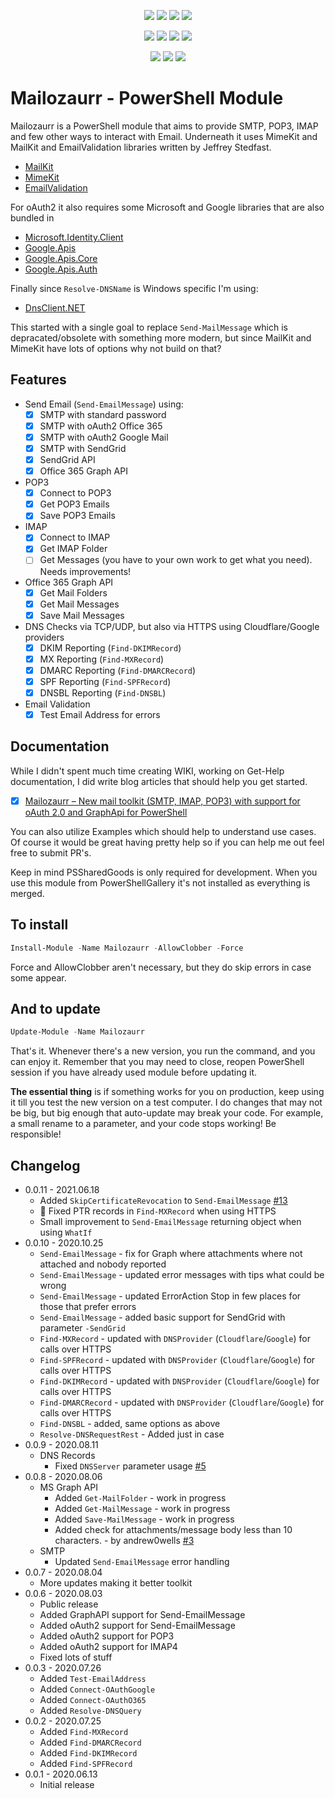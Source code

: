 <p align="center">
  <a href="https://dev.azure.com/evotecpl/Mailozaurr/_build/results?buildId=latest"><img src="https://dev.azure.com/evotecpl/Mailozaurr/_apis/build/status/EvotecIT.Mailozaurr"></a>
  <a href="https://www.powershellgallery.com/packages/Mailozaurr"><img src="https://img.shields.io/powershellgallery/v/Mailozaurr.svg"></a>
  <a href="https://www.powershellgallery.com/packages/Mailozaurr"><img src="https://img.shields.io/powershellgallery/vpre/Mailozaurr.svg?label=powershell%20gallery%20preview&colorB=yellow"></a>
  <a href="https://github.com/EvotecIT/Mailozaurr"><img src="https://img.shields.io/github/license/EvotecIT/Mailozaurr.svg"></a>
</p>

<p align="center">
  <a href="https://www.powershellgallery.com/packages/Mailozaurr"><img src="https://img.shields.io/powershellgallery/p/Mailozaurr.svg"></a>
  <a href="https://github.com/EvotecIT/Mailozaurr"><img src="https://img.shields.io/github/languages/top/evotecit/Mailozaurr.svg"></a>
  <a href="https://github.com/EvotecIT/Mailozaurr"><img src="https://img.shields.io/github/languages/code-size/evotecit/Mailozaurr.svg"></a>
  <a href="https://www.powershellgallery.com/packages/Mailozaurr"><img src="https://img.shields.io/powershellgallery/dt/Mailozaurr.svg"></a>
</p>

<p align="center">
  <a href="https://twitter.com/PrzemyslawKlys"><img src="https://img.shields.io/twitter/follow/PrzemyslawKlys.svg?label=Twitter%20%40PrzemyslawKlys&style=social"></a>
  <a href="https://evotec.xyz/hub"><img src="https://img.shields.io/badge/Blog-evotec.xyz-2A6496.svg"></a>
  <a href="https://www.linkedin.com/in/pklys"><img src="https://img.shields.io/badge/LinkedIn-pklys-0077B5.svg?logo=LinkedIn"></a>
</p>

# Mailozaurr - PowerShell Module

Mailozaurr is a PowerShell module that aims to provide SMTP, POP3, IMAP and few other ways to interact with Email. Underneath it uses MimeKit and MailKit and EmailValidation libraries written by Jeffrey Stedfast.

- [MailKit](https://github.com/jstedfast/MailKit)
- [MimeKit](https://github.com/jstedfast/MimeKit)
- [EmailValidation](https://github.com/jstedfast/EmailValidation)

For oAuth2 it also requires some Microsoft and Google libraries that are also bundled in

- [Microsoft.Identity.Client](https://www.nuget.org/packages/Microsoft.Identity.Client/)
- [Google.Apis](https://www.nuget.org/packages/Google.Apis)
- [Google.Apis.Core](https://www.nuget.org/packages/Google.Apis.Core)
- [Google.Apis.Auth](https://www.nuget.org/packages/Google.Apis.Auth)

Finally since `Resolve-DNSName` is Windows specific I'm using:

- [DnsClient.NET](https://github.com/MichaCo/DnsClient.NET)

This started with a single goal to replace `Send-MailMessage` which is depracated/obsolete with something more modern, but since MailKit and MimeKit have lots of options why not build on that?

## Features

- Send Email (`Send-EmailMessage`) using:
  - [x] SMTP with standard password
  - [x] SMTP with oAuth2 Office 365
  - [x] SMTP with oAuth2 Google Mail
  - [x] SMTP with SendGrid
  - [x] SendGrid API
  - [x] Office 365 Graph API
- POP3
  - [x] Connect to POP3
  - [x] Get POP3 Emails
  - [x] Save POP3 Emails
- IMAP
  - [x] Connect to IMAP
  - [x] Get IMAP Folder
  - [ ] Get Messages (you have to your own work to get what you need). Needs improvements!
- Office 365 Graph API
  - [x] Get Mail Folders
  - [x] Get Mail Messages
  - [x] Save Mail Messages
- DNS Checks via TCP/UDP, but also via HTTPS using Cloudflare/Google providers
  - [x] DKIM Reporting (`Find-DKIMRecord`)
  - [x] MX Reporting (`Find-MXRecord`)
  - [x] DMARC Reporting (`Find-DMARCRecord`)
  - [x] SPF Reporting (`Find-SPFRecord`)
  - [x] DNSBL Reporting (`Find-DNSBL`)
- Email Validation
  - [x] Test Email Address for errors

## Documentation

While I didn't spent much time creating WIKI, working on Get-Help documentation, I did write blog articles that should help you get started.

- [x] [Mailozaurr – New mail toolkit (SMTP, IMAP, POP3) with support for oAuth 2.0 and GraphApi for PowerShell](https://evotec.xyz/mailozaurr-new-mail-toolkit-smtp-imap-pop3-with-support-for-oauth-2-0-and-graphapi-for-powershell/)

You can also utilize Examples which should help to understand use cases. Of course it would be great having pretty help so if you can help me out feel free to submit PR's.

Keep in mind PSSharedGoods is only required for development. When you use this module from PowerShellGallery it's not installed as everything is merged.

## To install

```powershell
Install-Module -Name Mailozaurr -AllowClobber -Force
```

Force and AllowClobber aren't necessary, but they do skip errors in case some appear.

## And to update

```powershell
Update-Module -Name Mailozaurr
```

That's it. Whenever there's a new version, you run the command, and you can enjoy it. Remember that you may need to close, reopen PowerShell session if you have already used module before updating it.

**The essential thing** is if something works for you on production, keep using it till you test the new version on a test computer. I do changes that may not be big, but big enough that auto-update may break your code. For example, a small rename to a parameter, and your code stops working! Be responsible!

## Changelog

- 0.0.11 - 2021.06.18
  - Added `SkipCertificateRevocation` to `Send-EmailMessage` [#13](https://github.com/EvotecIT/Mailozaurr/issues/13)
  - 🐛 Fixed PTR records in `Find-MXRecord` when using HTTPS
  - Small improvement to `Send-EmailMessage` returning object when using `WhatIf`
- 0.0.10 - 2020.10.25
  - `Send-EmailMessage` - fix for Graph where attachments where not attached and nobody reported
  - `Send-EmailMessage` - updated error messages with tips what could be wrong
  - `Send-EmailMessage` - updated ErrorAction Stop in few places for those that prefer errors
  - `Send-EmailMessage` - added basic support for SendGrid with parameter `-SendGrid`
  - `Find-MXRecord` - updated with `DNSProvider` (`Cloudflare`/`Google`) for calls over HTTPS
  - `Find-SPFRecord` - updated with `DNSProvider` (`Cloudflare`/`Google`) for calls over HTTPS
  - `Find-DKIMRecord` - updated with `DNSProvider` (`Cloudflare`/`Google`) for calls over HTTPS
  - `Find-DMARCRecord` - updated with `DNSProvider` (`Cloudflare`/`Google`) for calls over HTTPS
  - `Find-DNSBL` - added, same options as above
  - `Resolve-DNSRequestRest` - Added just in case
- 0.0.9 - 2020.08.11
  - DNS Records
    - Fixed `DNSServer` parameter usage [#5](https://github.com/EvotecIT/Mailozaurr/issues/5)
- 0.0.8 - 2020.08.06
  - MS Graph API
    - Added `Get-MailFolder` - work in progress
    - Added `Get-MailMessage` - work in progress
    - Added `Save-MailMessage` - work in progress
    - Added check for attachments/message body less than 10 characters. - by andrew0wells [#3](https://github.com/EvotecIT/Mailozaurr/issues/3)
  - SMTP
    - Updated `Send-EmailMessage` error handling
- 0.0.7 - 2020.08.04
  - More updates making it better toolkit
- 0.0.6 - 2020.08.03
  - Public release
  - Added GraphAPI support for Send-EmailMessage
  - Added oAuth2 support for Send-EmailMessage
  - Added oAuth2 support for POP3
  - Added oAuth2 support for IMAP4
  - Fixed lots of stuff
- 0.0.3 - 2020.07.26
  - Added `Test-EmailAddress`
  - Added `Connect-OAuthGoogle`
  - Added `Connect-OAuthO365`
  - Added `Resolve-DNSQuery`
- 0.0.2 - 2020.07.25
  - Added `Find-MXRecord`
  - Added `Find-DMARCRecord`
  - Added `Find-DKIMRecord`
  - Added `Find-SPFRecord`
- 0.0.1 - 2020.06.13
  - Initial release
